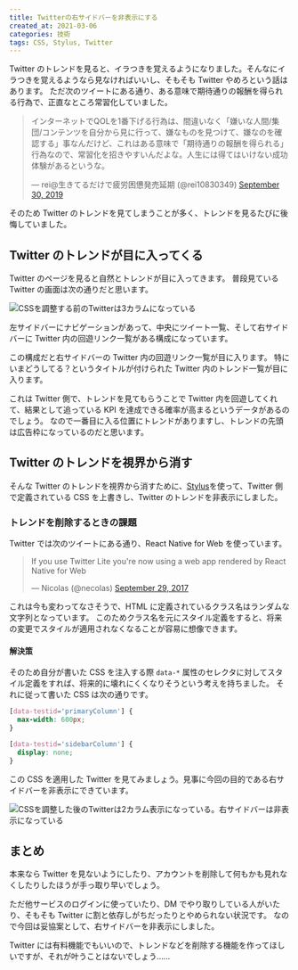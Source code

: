 ```yaml
---
title: Twitterの右サイドバーを非表示にする
created_at: 2021-03-06
categories: 技術
tags: CSS, Stylus, Twitter
---
```


Twitter のトレンドを見ると、イラつきを覚えるようになりました。そんなにイラつきを覚えるようなら見なければいいし、そもそも Twitter やめろという話はあります。
ただ次のツイートにある通り、ある意味で期待通りの報酬を得られる行為で、正直なところ常習化していました。

<blockquote class="twitter-tweet"><p lang="ja" dir="ltr">インターネットでQOLを1番下げる行為は、間違いなく「嫌いな人間/集団/コンテンツを自分から見に行って、嫌なものを見つけて、嫌なのを確認する」事なんだけど、これはある意味で「期待通りの報酬を得られる」行為なので、常習化を招きやすいんだよな。人生には得てはいけない成功体験があるというな。</p>&mdash; rei@生きてるだけで疲労困憊発売延期 (@rei10830349) <a href="https://twitter.com/rei10830349/status/1178553747770753025?ref_src=twsrc%5Etfw">September 30, 2019</a></blockquote>

そのため Twitter のトレンドを見てしまうことが多く、トレンドを見るたびに後悔していました。

## Twitter のトレンドが目に入ってくる

Twitter のページを見ると自然とトレンドが目に入ってきます。
普段見ている Twitter の画面は次の通りだと思います。

![CSSを調整する前のTwitterは3カラムになっている](https://blog-assets.kubosho.com/twitter_home_before.png)

左サイドバーにナビゲーションがあって、中央にツイート一覧、そして右サイドバーに Twitter 内の回遊リンク一覧がある構成になっています。

この構成だと右サイドバーの Twitter 内の回遊リンク一覧が目に入ります。
特にいまどうしてる？というタイトルが付けられた Twitter 内のトレンド一覧が目に入ります。

これは Twitter 側で、トレンドを見てもらうことで Twitter 内を回遊してくれて、結果として追っている KPI を達成できる確率が高まるというデータがあるのでしょう。
なので一番目に入る位置にトレンドがありますし、トレンドの先頭は広告枠になっているのだと思います。

## Twitter のトレンドを視界から消す

そんな Twitter のトレンドを視界から消すために、[Stylus](https://chrome.google.com/webstore/detail/stylus/clngdbkpkpeebahjckkjfobafhncgmne?hl=ja)を使って、Twitter 側で定義されている CSS を上書きし、Twitter のトレンドを非表示にしました。

### トレンドを削除するときの課題

Twitter では次のツイートにある通り、React Native for Web を使っています。

<blockquote class="twitter-tweet"><p lang="en" dir="ltr">If you use Twitter Lite you&#39;re now using a web app rendered by React Native for Web</p>&mdash; Nicolas (@necolas) <a href="https://twitter.com/necolas/status/913877194199359488?ref_src=twsrc%5Etfw">September 29, 2017</a></blockquote>

これは今も変わってなさそうで、HTML に定義されているクラス名はランダムな文字列となっています。
このためクラス名を元にスタイル定義をすると、将来の変更でスタイルが適用されなくなることが容易に想像できます。

#### 解決策

そのため自分が書いた CSS を注入する際 `data-*` 属性のセレクタに対してスタイル定義をすれば、将来的に壊れにくくなりそうという考えを持ちました。
それに従って書いた CSS は次の通りです。

```css
[data-testid='primaryColumn'] {
  max-width: 600px;
}

[data-testid='sidebarColumn'] {
  display: none;
}
```

この CSS を適用した Twitter を見てみましょう。見事に今回の目的である右サイドバーを非表示にできています。

![CSSを調整した後のTwitterは2カラム表示になっている。右サイドバーは非表示になっている](https://blog-assets.kubosho.com/twitter_home_after.png)

## まとめ

本来なら Twitter を見ないようにしたり、アカウントを削除して何もかも見れなくしたりしたほうが手っ取り早いでしょう。

ただ他サービスのログインに使っていたり、DM でやり取りしている人がいたり、そもそも Twitter に割と依存しがちだったりとやめられない状況です。
なので今回は妥協案として、右サイドバーを非表示にしました。

Twitter には有料機能でもいいので、トレンドなどを削除する機能を作ってほしいですが、それが叶うことはないでしょう……
